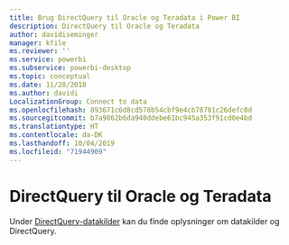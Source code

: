 ```yaml
---
title: Brug DirectQuery til Oracle og Teradata i Power BI
description: DirectQuery til Oracle og Teradata
author: davidiseminger
manager: kfile
ms.reviewer: ''
ms.service: powerbi
ms.subservice: powerbi-desktop
ms.topic: conceptual
ms.date: 11/28/2018
ms.author: davidi
LocalizationGroup: Connect to data
ms.openlocfilehash: 893671c6d8cd578b54cbf9e4cb78781c26defc0d
ms.sourcegitcommit: b7a9862b6da940ddebe61bc945a353f91cd0e4bd
ms.translationtype: HT
ms.contentlocale: da-DK
ms.lasthandoff: 10/04/2019
ms.locfileid: "71944909"
---
```

# <a name="directquery-for-oracle-and-teradata"></a>DirectQuery til Oracle og Teradata 
Under [DirectQuery-datakilder](desktop-directquery-data-sources.md) kan du finde oplysninger om datakilder og DirectQuery.

